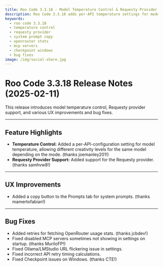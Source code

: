 ```yaml
---
title: Roo Code 3.3.18 - Model Temperature Control & Requesty Provider
description: Roo Code 3.3.18 adds per-API temperature settings for model creativity control, Requesty provider support, copy button for system prompts, and Windows checkpoint fixes.
keywords:
  - roo code 3.3.18
  - temperature control
  - requesty provider
  - system prompt copy
  - openrouter stats
  - mcp servers
  - checkpoint windows
  - bug fixes
image: /img/social-share.jpg
---
```


# Roo Code 3.3.18 Release Notes (2025-02-11)

This release introduces model temperature control, Requesty provider support, and various UX improvements and bug fixes.

---

## Feature Highlights

*   **Temperature Control:** Added a per-API-configuration setting for model temperature, allowing different creativity levels for the same model depending on the mode. (thanks joemanley201!)
*   **Requesty Provider Support:** Added support for the Requesty provider. (thanks samhvw8!)

---

## UX Improvements

*   Added a copy button to the Prompts tab for system prompts. (thanks mamertofabian!)

---

## Bug Fixes

*   Added retries for fetching OpenRouter usage stats. (thanks jcbdev!)
*   Fixed disabled MCP servers sometimes not showing in settings on startup. (thanks MuriloFP!)
*   Fixed Ollama/LMStudio URL flickering issue in settings.
*   Fixed incorrect API retry timing calculations.
*   Fixed Checkpoint issues on Windows. (thanks CTE!)